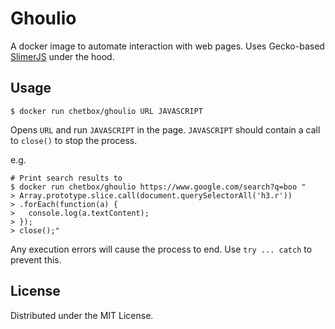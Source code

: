 # Ghoulio

A docker image to automate interaction with web pages.
Uses Gecko-based [SlimerJS](https://slimerjs.org/) under the hood.

## Usage

```shell
$ docker run chetbox/ghoulio URL JAVASCRIPT
```

Opens `URL` and run `JAVASCRIPT` in the page. `JAVASCRIPT` should contain a call to `close()` to stop the process.

e.g.

```shell
# Print search results to
$ docker run chetbox/ghoulio https://www.google.com/search?q=boo "
> Array.prototype.slice.call(document.querySelectorAll('h3.r'))
> .forEach(function(a) {
>   console.log(a.textContent);
> });
> close();"
```

Any execution errors will cause the process to end. Use `try ... catch` to prevent this.

## License

Distributed under the MIT License.
